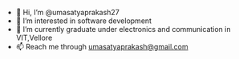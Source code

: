 - 👋 Hi, I’m @umasatyaprakash27
- 👀 I’m interested in software development
- 🌱 I’m currently graduate under electronics and communication in VIT,Vellore
- 📫 Reach me through umasatyaprakash@gmail.com

<!---
umasatyaprakash27/umasatyaprakash27 is a ✨ special ✨ repository because its `README.md` (this file) appears on your GitHub profile.
You can click the Preview link to take a look at your changes.
--->
